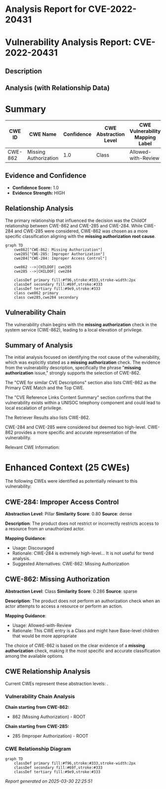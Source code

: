 # Analysis Report for CVE-2022-20431

# Vulnerability Analysis Report: CVE-2022-20431

## Description



## Analysis (with Relationship Data)

# Summary
| CWE ID | CWE Name | Confidence | CWE Abstraction Level | CWE Vulnerability Mapping Label | CWE-Vulnerability Mapping Notes |
|---|---|---|---|---|---|
| CWE-862 | Missing Authorization | 1.0 | Class | Allowed-with-Review | Primary CWE |

## Evidence and Confidence

*   **Confidence Score:** 1.0
*   **Evidence Strength:** HIGH

## Relationship Analysis
The primary relationship that influenced the decision was the ChildOf relationship between CWE-862 and CWE-285 and CWE-284. While CWE-284 and CWE-285 were considered, CWE-862 was chosen as a more specific classification aligning with the **missing authorization** **root cause**.

```mermaid
graph TD
    cwe862["CWE-862: Missing Authorization"]
    cwe285["CWE-285: Improper Authorization"]
    cwe284["CWE-284: Improper Access Control"]

    cwe862 -->|CHILDOF| cwe285
    cwe285 -->|CHILDOF| cwe284

    classDef primary fill:#f96,stroke:#333,stroke-width:2px
    classDef secondary fill:#69f,stroke:#333
    classDef tertiary fill:#9e9,stroke:#333
    class cwe862 primary
    class cwe285,cwe284 secondary
```

## Vulnerability Chain
The vulnerability chain begins with the **missing authorization** check in the system service (CWE-862), leading to a local elevation of privilege.

## Summary of Analysis
The initial analysis focused on identifying the root cause of the vulnerability, which was explicitly stated as a **missing authorization** check. The evidence from the vulnerability description, specifically the phrase "**missing authorization** issue," strongly supports the selection of CWE-862.

The "CWE for similar CVE Descriptions" section also lists CWE-862 as the Primary CWE Match and the Top CWE.

The "CVE Reference Links Content Summary" section confirms that the vulnerability exists within a UNISOC telephony component and could lead to local escalation of privilege.

The Retriever Results also lists CWE-862.

CWE-284 and CWE-285 were considered but deemed too high-level. CWE-862 provides a more specific and accurate representation of the vulnerability.

Relevant CWE Information:

# Enhanced Context (25 CWEs)
The following CWEs were identified as potentially relevant to this vulnerability:

## CWE-284: Improper Access Control
**Abstraction Level**: Pillar
**Similarity Score**: 0.80
**Source**: dense

**Description**:
The product does not restrict or incorrectly restricts access to a resource from an unauthorized actor.

**Mapping Guidance**:
- Usage: Discouraged
- Rationale: CWE-284 is extremely high-level... It is not useful for trend analysis.
- Suggested Alternatives: CWE-862: Missing Authorization

## CWE-862: Missing Authorization
**Abstraction Level**: Class
**Similarity Score**: 0.286
**Source**: sparse

**Description**:
The product does not perform an authorization check when an actor attempts to access a resource or perform an action.

**Mapping Guidance**:
- Usage: Allowed-with-Review
- Rationale: This CWE entry is a Class and might have Base-level children that would be more appropriate

The choice of CWE-862 is based on the clear evidence of a **missing authorization** check, making it the most specific and accurate classification among the available options.


## CWE Relationship Analysis

Current CWEs represent these abstraction levels: .


### Vulnerability Chain Analysis

**Chain starting from CWE-862:**
- 862 (Missing Authorization) - ROOT


**Chain starting from CWE-285:**
- 285 (Improper Authorization) - ROOT



### CWE Relationship Diagram

```mermaid
graph TD
    classDef primary fill:#f96,stroke:#333,stroke-width:2px
    classDef secondary fill:#69f,stroke:#333
    classDef tertiary fill:#9e9,stroke:#333
```



*Report generated on 2025-03-30 22:25:51*
